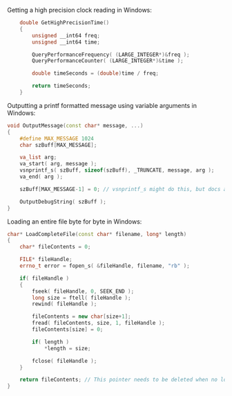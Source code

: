 
Getting a high precision clock reading in Windows:
```c++
	double GetHighPrecisionTime()
	{
		unsigned __int64 freq;
		unsigned __int64 time;

		QueryPerformanceFrequency( (LARGE_INTEGER*)&freq );
		QueryPerformanceCounter( (LARGE_INTEGER*)&time );

		double timeSeconds = (double)time / freq;

		return timeSeconds;
	}
```

Outputting a printf formatted message using variable arguments in Windows:
```c++
void OutputMessage(const char* message, ...)
{
	#define MAX_MESSAGE 1024
	char szBuff[MAX_MESSAGE];

	va_list arg;
	va_start( arg, message );
	vsnprintf_s( szBuff, sizeof(szBuff), _TRUNCATE, message, arg );
	va_end( arg );

	szBuff[MAX_MESSAGE-1] = 0; // vsnprintf_s might do this, but docs are unclear.

	OutputDebugString( szBuff );
}
```

Loading an entire file byte for byte in Windows:
```c++
char* LoadCompleteFile(const char* filename, long* length)
{
	char* fileContents = 0;

	FILE* fileHandle;
	errno_t error = fopen_s( &fileHandle, filename, "rb" );

	if( fileHandle )
	{
		fseek( fileHandle, 0, SEEK_END );
		long size = ftell( fileHandle );
		rewind( fileHandle );

		fileContents = new char[size+1];
		fread( fileContents, size, 1, fileHandle );
		fileContents[size] = 0;

		if( length )
			*length = size;

		fclose( fileHandle );
	}

	return fileContents; // This pointer needs to be deleted when no longer needed.
}
```